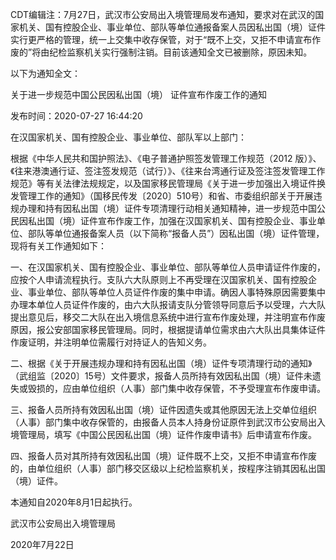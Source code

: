 CDT编辑注：7月27日，武汉市公安局出入境管理局发布通知，要求对在武汉的国家机关、国有控股企业、事业单位、部队等单位通报备案人员因私出国（境）证件实行更严格的管理，统一上交集中收存保管，对于“既不上交，又拒不申请宣布作废的”将由纪检监察机关实行强制注销。目前该通知全文已被删除，原因未知。

以下为通知全文：

关于进一步规范中国公民因私出国（境） 证件宣布作废工作的通知

发布时间：2020-07-27 16:44:20

在汉国家机关、国有控股企业、事业单位、部队军以上部门：

根据《中华人民共和国护照法》、《电子普通护照签发管理工作规范（2012 版）》、《往来港澳通行证、签注签发规范（试行）》、《往来台湾通行证及签注签发管理工作规范》等有关法律法规规定，以及国家移民管理局《关于进一步加强出入境证件换发管理工作的通知》（国移民传发〔2020〕510号）和省、市委组织部关于开展违规办理和持有因私出国（境）证件专项清理行动相关通知精神，进一步规范中国公民因私出国（境）证件宣布作废工作，加强在汉国家机关、国有控股企业、事业单位、部队等单位通报备案人员（以下简称“报备人员”）因私出国（境）证件管理，现将有关工作通知如下：

一、在汉国家机关、国有控股企业、事业单位、部队等单位人员申请证件作废的，应按个人申请流程执行。支队六大队原则上不再受理在汉国家机关、国有控股企业、事业单位、部队等单位人员证件作废的集中申请。确因人事特殊原因需要集中办理本单位人员证件作废的，由六大队报请支队分管领导同意后予以受理，六大队提出意见后，移交二大队在出入境信息系统中进行宣布作废处理，并注明宣布作废原因，报公安部国家移民管理局。同时，根据提请单位需求由六大队出具集体证件作废证明，并注明单位需履行对持证人的告知义务。

二、根据《关于开展违规办理和持有因私出国（境）证件专项清理行动的通知》（武组监〔2020〕15号）文件要求，报备人员所持有效因私出国（境）证件未遗失或毁损的，应由单位组织（人事）部门集中收存保管，不予受理宣布作废申请。

三、报备人员所持有效因私出国（境）证件因遗失或其他原因无法上交单位组织（人事）部门集中收存保管的，由报备人员本人持身份证原件到武汉市公安局出入境管理局，填写《中国公民因私出国（境）证件作废申请书》后申请宣布作废。

四、报备人员对其所持有效因私出国（境）证件既不上交，又拒不申请宣布作废的，由单位组织（人事）部门移交区级以上纪检监察机关，按程序注销其因私出国（境）证件。

本通知自2020年8月1日起执行。

武汉市公安局出入境管理局

2020年7月22日 
